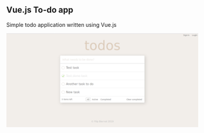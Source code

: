 ## Vue.js To-do app
Simple todo application written using Vue.js

![Vue Todo App](/img/screenshot.png "Vue Todo App")
